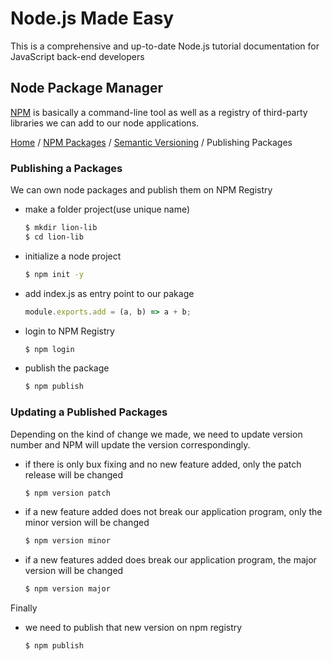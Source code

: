 # Node.js Made Easy

This is a comprehensive and up-to-date Node.js tutorial documentation for JavaScript back-end developers

## Node Package Manager

[NPM](https://www.npmjs.com) is basically a command-line tool as well as a registry of third-party libraries we can add to our node applications.

[Home](../README.md) / [NPM Packages](./npm-packages.md) / [Semantic Versioning](./semantic-versioning.md) / Publishing Packages

### Publishing a Packages

We can own node packages and publish them on NPM Registry

- make a folder project(use unique name)

  ```zsh
  $ mkdir lion-lib
  $ cd lion-lib
  ```

- initialize a node project

  ```zsh
  $ npm init -y
  ```

- add index.js as entry point to our pakage

  ```js
  module.exports.add = (a, b) => a + b;
  ```

- login to NPM Registry

  ```zsh
  $ npm login
  ```

- publish the package

  ```zsh
  $ npm publish
  ```

### Updating a Published Packages

Depending on the kind of change we made, we need to update version number and NPM will update the version correspondingly.

- if there is only bux fixing and no new feature added, only the patch release will be changed

  ```js
  $ npm version patch
  ```

- if a new feature added does not break our application program, only the minor version will be changed

  ```js
  $ npm version minor
  ```

- if a new features added does break our application program, the major version will be changed

  ```js
  $ npm version major
  ```

Finally

- we need to publish that new version on npm registry

  ```js
  $ npm publish
  ```
